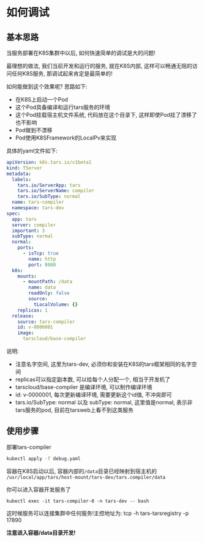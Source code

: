 # 如何调试

## 基本思路
当服务部署在K8S集群中以后, 如何快速简单的调试是大的问题!

最理想的做法, 我们当前开发和运行的服务, 就在K8S内部, 这样可以畅通无阻的访问任何K8S服务, 那调试起来肯定是最简单的!

如何能做到这个效果呢? 思路如下:
- 在K8S上启动一个Pod
- 这个Pod具备编译和运行tars服务的环境
- 这个Pod挂载宿主机文件系统, 代码放在这个目录下, 这样即使Pod挂了漂移了也不影响
- Pod做到不漂移
- Pod使用K8SFramework的LocalPv来实现

具体的yaml文件如下:
```yaml
apiVersion: k8s.tars.io/v1beta1
kind: TServer
metadata:
  labels:
    tars.io/ServerApp: tars
    tars.io/ServerName: compiler
    tars.io/SubType: normal
  name: tars-compiler
  namespace: tars-dev
spec:
  app: tars
  server: compiler
  important: 3
  subType: normal
  normal:
    ports:
      - isTcp: true
        name: http
        port: 8080
  k8s:
    mounts:
      - mountPath: /data
        name: data
        readOnly: false
        source:
          tLocalVolume: {}
    replicas: 1
  release:
    source: tars-compiler
    id: v-0000001
    image:
      tarscloud/base-compiler
```

说明:
- 注意名字空间, 这里为tars-dev,  必须你和安装在K8S的tars框架相同的名字空间
- replicas可以指定副本数, 可以给每个人分配一个, 相当于开发机了
- tarscloud/base-compiler 是编译环境, 可以制作编译环境
- id: v-0000001, 每次更新编译环境, 需要更新这个id值, 不冲突即可
- tars.io/SubType: normal 以及 subType: normal, 这里值是normal, 表示非tars服务的pod, 目前在tarsweb上看不到这类服务

## 使用步骤

部署tars-compiler

```sh
kubectl apply -f debug.yaml
```

容器在K8S启动以后, 容器内部的```/data```目录已经映射到宿主机的 ```/usr/local/app/tars/host-mount/tars-dev/tars.compiler/data```


你可以进入容器开发服务了
```
kubectl exec -it tars-compiler-0 -n tars-dev -- bash
```

这时候服务可以连接集群中任何服务!主控地址为: tcp -h tars-tarsregistry -p 17890

**注意进入容器/data目录开发!**